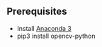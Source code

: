 ## Prerequisites
 - Install [Anaconda 3](https://www.anaconda.com/distribution/)
 - pip3 install opencv-python
